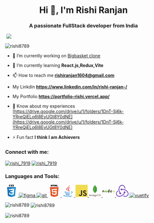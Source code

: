 
<h1 align="center">Hi 👋, I'm Rishi Ranjan</h1>
<h3 align="center">A passionate FullStack developer from India</h3>
<img  src="https://encrypted-tbn0.gstatic.com/images?q=tbn:ANd9GcR_pvDM2MRviYQrujhsZSj9uVooLTtNkJyCeA&usqp=CAU" align="right"  width="500"><img/>

<p align="left"> <img src="https://komarev.com/ghpvc/?username=rishi8789&label=Profile%20views&color=0e75b6&style=flat" alt="rishi8789" /> </p>

- 🔭 I’m currently working on [Bigbasket clone](https://64e7ae187eb6d30b420f1d46--lucky-cupcake-e72a9a.netlify.app/)

- 🌱 I’m currently learning **React.js,Redux,Vite**

- 📫 How to reach me **rishiranjan1604@gmail.com**
- My Linkdin **https://www.linkedin.com/in/rishi-ranjan-/**

- My Portfolio **https://portfolio-rishi.vercel.app/**
- 📄 Know about my experiences [https://drive.google.com/drive/u/1/folders/1DnT-Sj6k-YRreQjELo6I8EyUGt8Y0dNE](https://drive.google.com/drive/u/1/folders/1DnT-Sj6k-YRreQjELo6I8EyUGt8Y0dNE)

- ⚡ Fun fact **I think I am Achievers**

<h3 align="left">Connect with me:</h3>
<p align="left">
<a href="https://www.codechef.com/users/rishi_7919" target="blank"><img align="center" src="https://cdn.jsdelivr.net/npm/simple-icons@3.1.0/icons/codechef.svg" alt="rishi_7919" height="30" width="40" /></a>
<a href="https://www.leetcode.com/rishi_7919" target="blank"><img align="center" src="https://raw.githubusercontent.com/rahuldkjain/github-profile-readme-generator/master/src/images/icons/Social/leet-code.svg" alt="rishi_7919" height="30" width="40" /></a>
</p>

<h3 align="left">Languages and Tools:</h3>
<p align="left"> <a href="https://www.w3schools.com/css/" target="_blank" rel="noreferrer"> <img src="https://raw.githubusercontent.com/devicons/devicon/master/icons/css3/css3-original-wordmark.svg" alt="css3" width="40" height="40"/> </a> <a href="https://www.figma.com/" target="_blank" rel="noreferrer"> <img src="https://www.vectorlogo.zone/logos/figma/figma-icon.svg" alt="figma" width="40" height="40"/> </a> <a href="https://git-scm.com/" target="_blank" rel="noreferrer"> <img src="https://www.vectorlogo.zone/logos/git-scm/git-scm-icon.svg" alt="git" width="40" height="40"/> </a> <a href="https://www.w3.org/html/" target="_blank" rel="noreferrer"> <img src="https://raw.githubusercontent.com/devicons/devicon/master/icons/html5/html5-original-wordmark.svg" alt="html5" width="40" height="40"/> </a> <a href="https://www.java.com" target="_blank" rel="noreferrer"> <img src="https://raw.githubusercontent.com/devicons/devicon/master/icons/java/java-original.svg" alt="java" width="40" height="40"/> </a> <a href="https://developer.mozilla.org/en-US/docs/Web/JavaScript" target="_blank" rel="noreferrer"> <img src="https://raw.githubusercontent.com/devicons/devicon/master/icons/javascript/javascript-original.svg" alt="javascript" width="40" height="40"/> </a> <a href="https://www.mongodb.com/" target="_blank" rel="noreferrer"> <img src="https://raw.githubusercontent.com/devicons/devicon/master/icons/mongodb/mongodb-original-wordmark.svg" alt="mongodb" width="40" height="40"/> </a> <a href="https://nodejs.org" target="_blank" rel="noreferrer"> <img src="https://raw.githubusercontent.com/devicons/devicon/master/icons/nodejs/nodejs-original-wordmark.svg" alt="nodejs" width="40" height="40"/> </a> <a href="https://redux.js.org" target="_blank" rel="noreferrer"> <img src="https://raw.githubusercontent.com/devicons/devicon/master/icons/redux/redux-original.svg" alt="redux" width="40" height="40"/> </a> <a href="https://vuetifyjs.com/en/" target="_blank" rel="noreferrer"> <img src="https://bestofjs.org/logos/vuetify.svg" alt="vuetify" width="40" height="40"/> </a> </p>

<p><img align="left" src="https://github-readme-stats.vercel.app/api/top-langs?username=rishi8789&show_icons=true&locale=en&layout=compact" alt="rishi8789" /></p>

<p>&nbsp;<img align="center" src="https://github-readme-stats.vercel.app/api?username=rishi8789&show_icons=true&locale=en" alt="rishi8789" /></p>

<p><img align="center" src="https://github-readme-streak-stats.herokuapp.com/?user=rishi8789&" alt="rishi8789" /></p>
